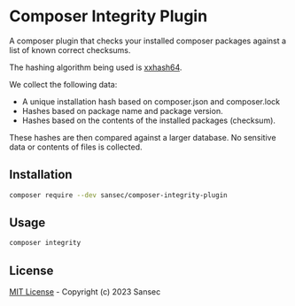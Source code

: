 # Composer Integrity Plugin

A composer plugin that checks your installed composer packages against a list of known correct checksums.

The hashing algorithm being used is [xxhash64](https://github.com/Cyan4973/xxHash).

We collect the following data:
- A unique installation hash based on composer.json and composer.lock
- Hashes based on package name and package version.
- Hashes based on the contents of the installed packages (checksum).

These hashes are then compared against a larger database.  No sensitive data or contents of files is collected.

## Installation

```bash
composer require --dev sansec/composer-integrity-plugin
```

## Usage

```bash
composer integrity
```

## License

[MIT License](./LICENSE) - Copyright (c) 2023 Sansec